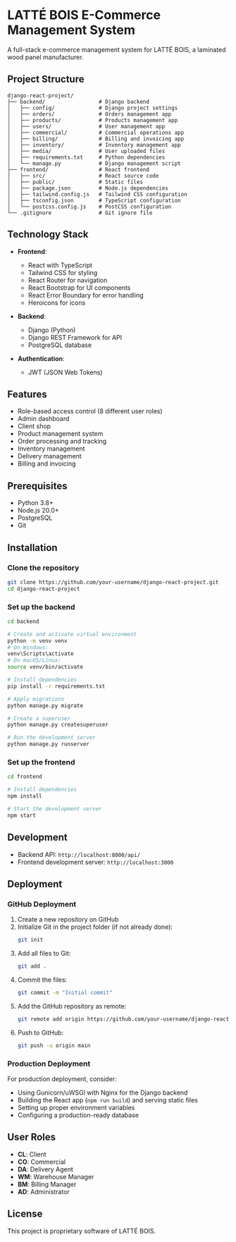 # LATTÉ BOIS E-Commerce Management System

A full-stack e-commerce management system for LATTÉ BOIS, a laminated wood panel manufacturer.

## Project Structure

```
django-react-project/
├── backend/                 # Django backend
│   ├── config/              # Django project settings
│   ├── orders/              # Orders management app
│   ├── products/            # Products management app
│   ├── users/               # User management app
│   ├── commercial/          # Commercial operations app
│   ├── billing/             # Billing and invoicing app
│   ├── inventory/           # Inventory management app
│   ├── media/               # User uploaded files
│   ├── requirements.txt     # Python dependencies
│   └── manage.py            # Django management script
├── frontend/                # React frontend
│   ├── src/                 # React source code
│   ├── public/              # Static files
│   ├── package.json         # Node.js dependencies
│   ├── tailwind.config.js   # Tailwind CSS configuration
│   ├── tsconfig.json        # TypeScript configuration
│   └── postcss.config.js    # PostCSS configuration
└── .gitignore               # Git ignore file
```

## Technology Stack

- **Frontend**: 
  - React with TypeScript
  - Tailwind CSS for styling
  - React Router for navigation
  - React Bootstrap for UI components
  - React Error Boundary for error handling
  - Heroicons for icons

- **Backend**: 
  - Django (Python)
  - Django REST Framework for API
  - PostgreSQL database

- **Authentication**: 
  - JWT (JSON Web Tokens)

## Features

- Role-based access control (8 different user roles)
- Admin dashboard
- Client shop
- Product management system
- Order processing and tracking
- Inventory management
- Delivery management
- Billing and invoicing

## Prerequisites

- Python 3.8+
- Node.js 20.0+
- PostgreSQL
- Git

## Installation

### Clone the repository

```bash
git clone https://github.com/your-username/django-react-project.git
cd django-react-project
```

### Set up the backend

```bash
cd backend

# Create and activate virtual environment
python -m venv venv
# On Windows:
venv\Scripts\activate
# On macOS/Linux:
source venv/bin/activate

# Install dependencies
pip install -r requirements.txt

# Apply migrations
python manage.py migrate

# Create a superuser
python manage.py createsuperuser

# Run the development server
python manage.py runserver
```

### Set up the frontend

```bash
cd frontend

# Install dependencies
npm install

# Start the development server
npm start
```

## Development

- Backend API: `http://localhost:8000/api/`
- Frontend development server: `http://localhost:3000`

## Deployment

### GitHub Deployment

1. Create a new repository on GitHub
2. Initialize Git in the project folder (if not already done):
   ```bash
   git init
   ```
3. Add all files to Git:
   ```bash
   git add .
   ```
4. Commit the files:
   ```bash
   git commit -m "Initial commit"
   ```
5. Add the GitHub repository as remote:
   ```bash
   git remote add origin https://github.com/your-username/django-react-project.git
   ```
6. Push to GitHub:
   ```bash
   git push -u origin main
   ```

### Production Deployment

For production deployment, consider:
- Using Gunicorn/uWSGI with Nginx for the Django backend
- Building the React app (`npm run build`) and serving static files
- Setting up proper environment variables
- Configuring a production-ready database

## User Roles

- **CL**: Client
- **CO**: Commercial
- **DA**: Delivery Agent
- **WM**: Warehouse Manager
- **BM**: Billing Manager
- **AD**: Administrator

## License

This project is proprietary software of LATTÉ BOIS. 